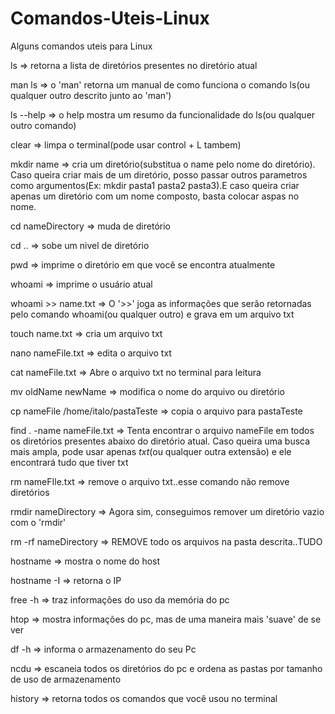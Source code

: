 # Comandos-Uteis-Linux
Alguns comandos uteis para Linux


ls => retorna a lista de diretórios presentes no diretório atual

man ls => o 'man' retorna um manual de como funciona o comando ls(ou qualquer outro descrito junto ao 'man')

ls --help => o help mostra um resumo da funcionalidade do ls(ou qualquer outro comando)

clear => limpa o terminal(pode usar control + L tambem)

mkdir name => cria um diretório(substitua o name pelo nome do diretório). Caso queira criar mais de um diretório, posso passar outros parametros como argumentos(Ex: mkdir pasta1 pasta2 pasta3).E caso queira criar apenas um diretório com um nome composto, basta colocar aspas no nome.

cd nameDirectory => muda de diretório

cd .. => sobe um nivel de diretório

pwd => imprime o diretório em que você se encontra atualmente

whoami => imprime o usuário atual

whoami >> name.txt => O '>>' joga as informações que serão retornadas pelo comando whoami(ou qualquer outro) e grava em um arquivo txt

touch name.txt => cria um arquivo txt

nano nameFile.txt => edita o arquivo txt 

cat nameFile.txt => Abre o arquivo txt no terminal para leitura

mv oldName newName => modifica o nome do arquivo ou diretório

cp nameFile /home/italo/pastaTeste => copia o arquivo para pastaTeste

find . -name nameFile.txt => Tenta encontrar o arquivo nameFile em todos os diretórios presentes abaixo do diretório atual. Caso queira uma busca mais ampla, pode usar apenas *txt*(ou qualquer outra extensão) e ele encontrará tudo que tiver txt 

rm nameFIle.txt => remove o arquivo txt..esse comando não remove diretórios

rmdir nameDirectory => Agora sim, conseguimos remover um diretório vazio com o 'rmdir'

rm -rf nameDirectory => REMOVE todo os arquivos na pasta descrita..TUDO

hostname => mostra o nome do host

hostname -I => retorna o IP

free -h => traz informações do uso da memória do pc

htop => mostra informações do pc, mas de uma maneira mais 'suave' de se ver

df -h => informa o armazenamento do seu Pc

ncdu => escaneia todos os diretórios do pc e ordena as pastas por tamanho de uso de armazenamento

history => retorna todos os comandos que você usou no terminal
